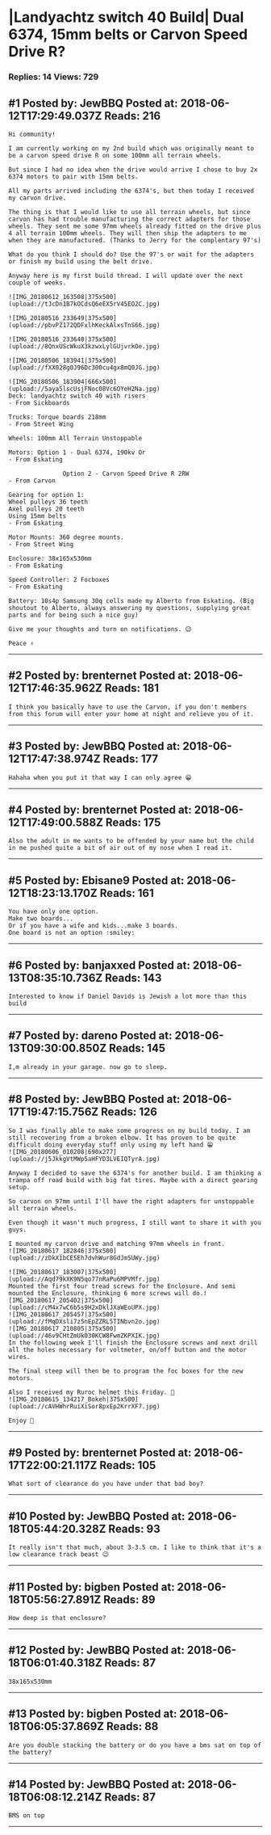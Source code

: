 # &#124;Landyachtz switch 40 Build&#124; Dual 6374, 15mm belts or Carvon Speed Drive R?

### Replies: 14 Views: 729

## \#1 Posted by: JewBBQ Posted at: 2018-06-12T17:29:49.037Z Reads: 216

```
Hi community!

I am currently working on my 2nd build which was originally meant to be a carvon speed drive R on some 100mm all terrain wheels.

But since I had no idea when the drive would arrive I chose to buy 2x 6374 motors to pair with 15mm belts.

All my parts arrived including the 6374's, but then today I received my carvon drive.

The thing is that I would like to use all terrain wheels, but since carvon has had trouble manufacturing the correct adapters for those wheels. They sent me some 97mm wheels already fitted on the drive plus 4 all terrain 100mm wheels. They will then ship the adapters to me when they are manufactured. (Thanks to Jerry for the complentary 97's)

What do you think I should do? Use the 97's or wait for the adapters or finish my build using the belt drive.

Anyway here is my first build thread. I will update over the next couple of weeks. 

![IMG_20180612_163508|375x500](upload://tJcDn1B7kOCdsQ6eEX5rV45EO2C.jpg)

![IMG_20180516_233649|375x500](upload://pbvPZ172QDFxlhKeckAlxsTnS66.jpg)

![IMG_20180516_233640|375x500](upload://8QnxUScWkuX3kzwxLylGUjvrkOe.jpg)

![IMG_20180506_183941|375x500](upload://fXX028g0J96Dc300cu4gx8mQ0JG.jpg)

![IMG_20180506_183904|666x500](upload://5aya5lscUsjFNoc08Vc6OYeH2Na.jpg)
Deck: landyachtz switch 40 with risers
- From Sickboards

Trucks: Torque boards 218mm
- From Street Wing

Wheels: 100mm All Terrain Unstoppable

Motors: Option 1 - Dual 6374, 190kv Or 
- From Eskating 

               Option 2 - Carvon Speed Drive R 2RW
- From Carvon

Gearing for option 1:
Wheel pulleys 36 teeth
Axel pulleys 20 teeth
Using 15mm belts 
- From Eskating 

Motor Mounts: 360 degree mounts. 
- From Street Wing

Enclosure: 38x165x530mm
- From Eskating

Speed Controller: 2 Focboxes
- From Eskating

Battery: 10s4p Samsung 30q cells made my Alberto from Eskating. (Big shoutout to Alberto, always answering my questions, supplying great parts and for being such a nice guy)

Give me your thoughts and turn on notifications. 😉

Peace ✌️
```

---
## \#2 Posted by: brenternet Posted at: 2018-06-12T17:46:35.962Z Reads: 181

```
I think you basically have to use the Carvon, if you don't members from this forum will enter your home at night and relieve you of it.
```

---
## \#3 Posted by: JewBBQ Posted at: 2018-06-12T17:47:38.974Z Reads: 177

```
Hahaha when you put it that way I can only agree 😁
```

---
## \#4 Posted by: brenternet Posted at: 2018-06-12T17:49:00.588Z Reads: 175

```
Also the adult in me wants to be offended by your name but the child in me pushed quite a bit of air out of my nose when I read it.
```

---
## \#5 Posted by: Ebisane9 Posted at: 2018-06-12T18:23:13.170Z Reads: 161

```
You have only one option.
Make two boards...
Or if you have a wife and kids...make 3 boards. 
One board is not an option :smiley:
```

---
## \#6 Posted by: banjaxxed Posted at: 2018-06-13T08:35:10.736Z Reads: 143

```
Interested to know if Daniel Davids is Jewish a lot more than this build
```

---
## \#7 Posted by: dareno Posted at: 2018-06-13T09:30:00.850Z Reads: 145

```
I,m already in your garage. now go to sleep.
```

---
## \#8 Posted by: JewBBQ Posted at: 2018-06-17T19:47:15.756Z Reads: 126

```
So I was finally able to make some progress on my build today. I am still recovering from a broken elbow. It has proven to be quite difficult doing everyday stuff only using my left hand 😁
![IMG_20180606_010208|690x277](upload://j5JkkgVtMWp5aHFYD3LVEIQTyrA.jpg)

Anyway I decided to save the 6374's for another build. I am thinking a trampa off road build with big fat tires. Maybe with a direct gearing setup.

So carvon on 97mm until I'll have the right adapters for unstoppable all terrain wheels. 

Even though it wasn't much progress, I still want to share it with you guys. 

I mounted my carvon drive and matching 97mm wheels in front.
![IMG_20180617_182846|375x500](upload://zDkX1bCE5Eh7dvhWur8GdJm5UWy.jpg)

![IMG_20180617_183007|375x500](upload://Aqd79kXK9N5qo77nRaPu6MPVMfr.jpg)
Mounted the first four tread screws for the Enclosure. And semi mounted the Enclosure, thinking 6 more screws will do.![IMG_20180617_205402|375x500](upload://cM4x7wC6b5s9H2xDklJXaWEoUPX.jpg)
![IMG_20180617_205457|375x500](upload://fMqDXsli7z5nEpZZRL5TINbvn2o.jpg)
![IMG_20180617_210805|375x500](upload://46v9CHtZmUk030KCW8FwmZKPXIK.jpg)
In the following week I'll finish the Enclosure screws and next drill all the holes necessary for voltmeter, on/off button and the motor wires.

The final steep will then be to program the foc boxes for the new motors.

Also I received my Ruroc helmet this Friday. 🙏
![IMG_20180615_134217_Bokeh|375x500](upload://cAVHWhrRuiXiSor8pxEp2KrrXF7.jpg)

Enjoy 🤙
```

---
## \#9 Posted by: brenternet Posted at: 2018-06-17T22:00:21.117Z Reads: 105

```
What sort of clearance do you have under that bad boy?
```

---
## \#10 Posted by: JewBBQ Posted at: 2018-06-18T05:44:20.328Z Reads: 93

```
It really isn't that much, about 3-3.5 cm. I like to think that it's a low clearance track beast 😉
```

---
## \#11 Posted by: bigben Posted at: 2018-06-18T05:56:27.891Z Reads: 89

```
How deep is that enclosure?
```

---
## \#12 Posted by: JewBBQ Posted at: 2018-06-18T06:01:40.318Z Reads: 87

```
38x165x530mm
```

---
## \#13 Posted by: bigben Posted at: 2018-06-18T06:05:37.869Z Reads: 88

```
Are you double stacking the battery or do you have a bms sat on top of the battery?
```

---
## \#14 Posted by: JewBBQ Posted at: 2018-06-18T06:08:12.214Z Reads: 87

```
BMS on top
```

---
